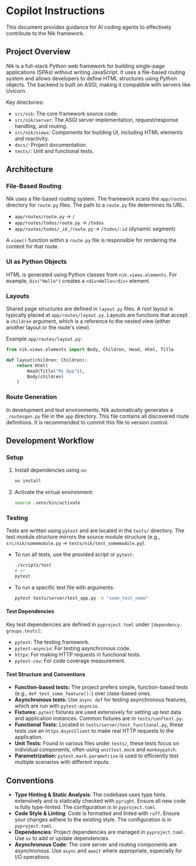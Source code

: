# Copilot Instructions

This document provides guidance for AI coding agents to effectively contribute to the Nik framework.

## Project Overview

Nik is a full-stack Python web framework for building single-page applications (SPAs) without writing JavaScript. It uses a file-based routing system and allows developers to define HTML structures using Python objects. The backend is built on ASGI, making it compatible with servers like Uvicorn.

Key directories:

- `src/nik`: The core framework source code.
- `src/nik/server`: The ASGI server implementation, request/response handling, and routing.
- `src/nik/views`: Components for building UI, including HTML elements and reactivity.
- `docs/`: Project documentation.
- `tests/`: Unit and functional tests.

## Architecture

### File-Based Routing

Nik uses a file-based routing system. The framework scans the `app/routes` directory for `route.py` files. The path to a `route.py` file determines its URL.

- `app/routes/route.py` -> `/`
- `app/routes/todos/route.py` -> `/todos`
- `app/routes/todos/_id_/route.py` -> `/todos/:id` (dynamic segment)

A `view()` function within a `route.py` file is responsible for rendering the content for that route.

### UI as Python Objects

HTML is generated using Python classes from `nik.views.elements`. For example, `Div("Hello")` creates a `<div>Hello</div>` element.

### Layouts

Shared page structures are defined in `layout.py` files. A root layout is typically placed at `app/routes/layout.py`. Layouts are functions that accept a `children` argument, which is a reference to the nested view (either another layout or the route's view).

Example `app/routes/layout.py`:

```python
from nik.views.elements import Body, Children, Head, Html, Title

def layout(children: Children):
    return Html(
        Head(Title("My App")),
        Body(children)
    )
```

### Route Generation

In development and test environments, Nik automatically generates a `_routesgen.py` file in the `app` directory. This file contains all discovered route definitions. It is recommended to commit this file to version control.

## Development Workflow

### Setup

1.  Install dependencies using `uv`:
    ```bash
    uv install
    ```
2.  Activate the virtual environment:
    ```bash
    source .venv/bin/activate
    ```

### Testing

Tests are written using `pytest` and are located in the `tests/` directory. The test module structure mirrors the source module structure (e.g., `src/nik/somemodule.py` -> `tests/nik/test_somemodule.py`).

- To run all tests, use the provided script or `pytest`:
  ```bash
  ./scripts/test
  # or
  pytest
  ```
- To run a specific test file with arguments:
  ```bash
  pytest tests/server/test_app.py -k "some_test_name"
  ```

#### Test Dependencies

Key test dependencies are defined in `pyproject.toml` under `[dependency-groups.tests]`:

- `pytest`: The testing framework.
- `pytest-asyncio`: For testing asynchronous code.
- `httpx`: For making HTTP requests in functional tests.
- `pytest-cov`: For code coverage measurement.

#### Test Structure and Conventions

- **Function-based tests:** The project prefers simple, function-based tests (e.g., `def test_some_feature():`) over class-based ones.
- **Asynchronous tests:** Use `async def` for testing asynchronous features, which are run with `pytest-asyncio`.
- **Fixtures:** `pytest` fixtures are used extensively for setting up test data and application instances. Common fixtures are in `tests/conftest.py`.
- **Functional Tests:** Located in `tests/server/test_functional.py`, these tests use an `httpx.AsyncClient` to make real HTTP requests to the application.
- **Unit Tests:** Found in various files under `tests/`, these tests focus on individual components, often using `unittest.mock` and `monkeypatch`.
- **Parametrization:** `pytest.mark.parametrize` is used to efficiently test multiple scenarios with different inputs.

## Conventions

- **Type Hinting & Static Analysis**: The codebase uses type hints extensively and is statically checked with `pyright`. Ensure all new code is fully type-hinted. The configuration is in `pyproject.toml`.
- **Code Style & Linting**: Code is formatted and linted with `ruff`. Ensure your changes adhere to the existing style. The configuration is in `pyproject.toml`.
- **Dependencies**: Project dependencies are managed in `pyproject.toml`. Use `uv` to add or update dependencies.
- **Asynchronous Code**: The core server and routing components are asynchronous. Use `async` and `await` where appropriate, especially for I/O operations.
